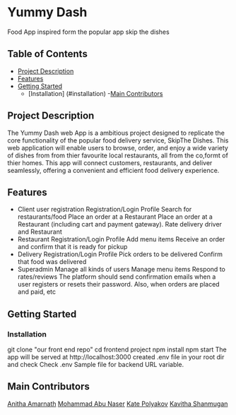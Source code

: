 # Yummy Dash

Food App inspired form the popular app skip the dishes

## Table of Contents

- [Project Description](#project-descrption)
- [Features](#features)
- [Getting Started](#getting-started)
    - [Installation] (#installation)
 -[Main Contributors](#contributing)

## Project Description

The Yummy Dash web App is a ambitious project designed to
replicate the core functionality of the popular food delivery service, SkipThe Dishes.
This web application will enable users to browse, order, and enjoy a wide variety of dishes from
from thier favourite local restaurants, all from the co,formt of thier homes.
This app will connect customers, restaurants, and deliver seamlessly, offering a convenient
and efficient food delivery experience.

## Features

- Client user registration
  Registration/Login
  Profile
  Search for restaurants/food
  Place an order at a Restaurant
  Place an order at a Restaurant (including cart and payment gateway).
  Rate delivery driver and Restaurant
- Restaurant
  Registration/Login
  Profile
  Add menu items
  Receive an order and confirm that it is ready for pickup
- Delivery
  Registration/Login
  Profile
  Pick orders to be delivered
  Confirm that food was delivered
- Superadmin
  Manage all kinds of users
  Manage menu items
  Respond to rates/reviews
  The platform should send confirmation emails when a user registers or resets their password. Also, when orders are placed and paid, etc

## Getting Started

### Installation

git clone "our front end repo"
cd frontend project
npm install
npm start
The app will be served at http://localhost:3000
created .env file in your root dir and check Check .env Sample file for backend URL variable.

## Main Contributors

[Anitha Amarnath](https://github.com/anithaamarnath)
[Mohammad Abu Naser](https://github.com/royalhouse)
[Kate Polyakov](https://github.com/KatePolyakov)
[Kavitha Shanmugan](https://github.com/kavithashanmugan)
